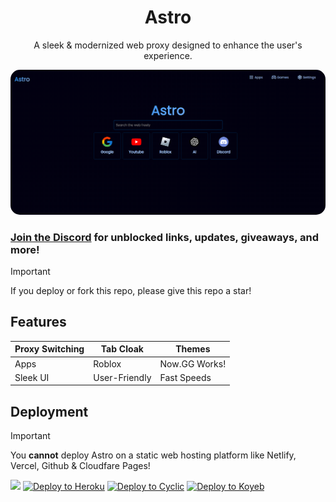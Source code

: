 <div align="center">
    <h1>Astro</h1>
    <p>A sleek & modernized web proxy designed to enhance the user's experience. </p>
</div>
<div style="margin-top: 6px;">
    <img src="screen.png" style="border-radius:15px;">
</div>

### [Join the Discord](https://discord.gg/goshadow) for unblocked links, updates, giveaways, and more!

> [!IMPORTANT]
> If you deploy or fork this repo, please give this repo a star!

## Features
| Proxy Switching | Tab Cloak | Themes |
|---------|---------|---------|
| Apps | Roblox | Now.GG Works! 
| Sleek UI | User-Friendly| Fast Speeds|


## Deployment

> [!IMPORTANT]
> You **cannot** deploy Astro on a static web hosting platform like Netlify, Vercel, Github & Cloudfare Pages!

<a href="https://render.com/deploy?repo=https://github.com/ShadowDevLabs/Astro"><img height="30px" src="https://binbashbanana.github.io/deploy-buttons/buttons/remade/render.svg"></img></a>
<a target="_blank" href="https://heroku.com/deploy/?template=https://github.com/ShadowDevLabs/Astro"><img alt="Deploy to Heroku" src="https://binbashbanana.github.io/deploy-buttons/buttons/remade/heroku.svg"></a>
<a target="_blank" href="https://app.cyclic.sh/api/app/deploy/ShadowDevLabs/Astro"><img alt="Deploy to Cyclic" src="https://binbashbanana.github.io/deploy-buttons/buttons/remade/cyclic.svg"></a>
<a target="_blank" href="https://app.koyeb.com/deploy?type=git&repository=github.com/ShadowDevLabs/Astro"><img alt="Deploy to Koyeb" src="https://binbashbanana.github.io/deploy-buttons/buttons/remade/koyeb.svg"></a>
